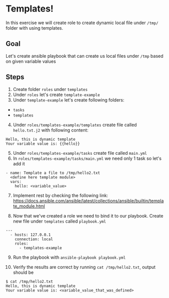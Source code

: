 # Templates!

In this exercise we will create role to create dynamic local file under `/tmp/` folder with using templates.

## Goal
Let's create ansible playbook that can create us local files under `/tmp` based on given variable values

## Steps

1. Create folder `roles` under `templates`
2. Under `roles` let's create `template-example`
3. Under `template-example` let's create following folders:
  * `tasks`
  * `templates`
4. Under `roles/templates-example/templates` create file called `hello.txt.j2` with following content:
```
Hello, this is dynamic template
Your variable value is: {{hello}}
```
5. Under `roles/templates-example/tasks` create file called `main.yml`
6. In `roles/templates-example/tasks/main.yml` we need only 1 task so let's add it
```
- name: Template a file to /tmp/hello2.txt
  <define here template module>
  vars:
    hello: <variable_value>
```
7. Implement rest by checking the following link: https://docs.ansible.com/ansible/latest/collections/ansible/builtin/template_module.html

8. Now that we've created a role we need to bind it to our playbook. Create new file under `templates` called `playbook.yml`
```
---
  - hosts: 127.0.0.1
    connection: local
    roles:
      - templates-example
```

9. Run the playbook with `ansible-playbook playbook.yml`

10. Verify the results are correct by running `cat /tmp/hello2.txt`, output should be
```
$ cat /tmp/hello2.txt
Hello, this is dynamic template
Your variable value is: <variable_value_that_was_defined>
```